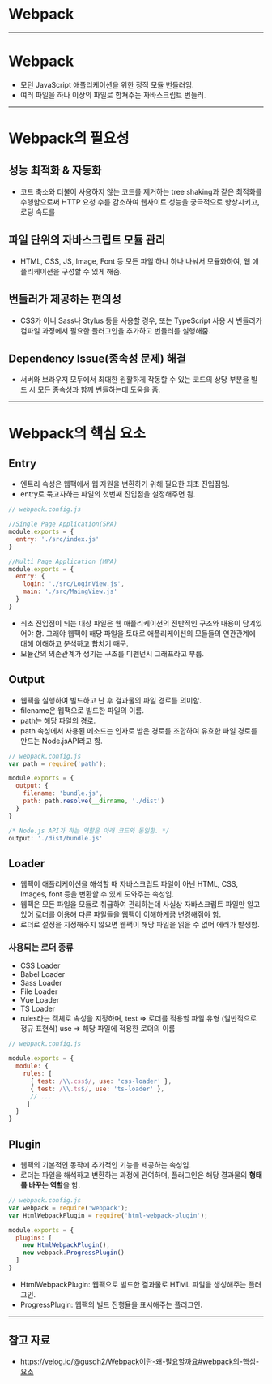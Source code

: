 # Webpack

------

# Webpack

- 모던 JavaScript 애플리케이션을 위한 정적 모듈 번들러임.
- 여러 파일을 하나 이상의 파일로 합쳐주는 자바스크립트 번들러.

------

# Webpack의 필요성

## 성능 최적화 & 자동화

- 코드 축소와 더불어 사용하지 않는 코드를 제거하는 tree shaking과 같은 최적화를 수행함으로써 HTTP 요청 수를 감소하여 웹사이트 성능을 궁극적으로 향상시키고, 로딩 속도를

## 파일 단위의 자바스크립트 모듈 관리

- HTML, CSS, JS, Image, Font 등 모든 파일 하나 하나 나눠서 모듈화하여, 웹 애플리케이션을 구성할 수 있게 해줌.

## 번들러가 제공하는 편의성

- CSS가 아니 Sass나 Stylus 등을 사용할 경우, 또는 TypeScript 사용 시 번들러가 컴파일 과정에서 필요한 플러그인을 추가하고 번들러를 실행해줌.

## Dependency Issue(종속성 문제) 해결

- 서버와 브라우저 모두에서 최대한 원활하게 작동할 수 있는 코드의 상당 부분을 빌드 시 모든 종속성과 함께 번들하는데 도움을 줌.

------

# Webpack의 핵심 요소

## Entry

- 엔트리 속성은 웹팩에서 웹 자원을 변환하기 위해 필요한 최초 진입점임.
- entry로 묶고자하는 파일의 첫번째 진입점을 설정해주면 됨.

```jsx
// webpack.config.js

//Single Page Application(SPA)
module.exports = {
  entry: './src/index.js'
}

//Multi Page Application (MPA)
module.exports = {
  entry: {
    login: './src/LoginView.js',
    main: './src/MaingView.js'
  }
}
```

- 최초 진입점이 되는 대상 파일은 웹 애플리케이션의 전반적인 구조와 내용이 담겨있어야 함. 그래야 웹팩이 해당 파일을 토대로 애플리케이션의 모듈들의 연관관계에 대해 이해하고 분석하고 합치기 때문.
- 모듈간의 의존관계가 생기는 구조를 디펜던시 그래프라고 부름.

## Output

- 웹팩을 실행하여 빌드하고 난 후 결과물의 파일 경로를 의미함.
- filename은 웹팩으로 빌드한 파일의 이름.
- path는 해당 파일의 경로.
- path 속성에서 사용된 메소드는 인자로 받은 경로를 조합하여 유효한 파일 경로를 만드는 Node.jsAPI라고 함.

```jsx
// webpack.config.js
var path = require('path');

module.exports = {
  output: {
    filename: 'bundle.js',
    path: path.resolve(__dirname, './dist')
  }
}

/* Node.js API가 하는 역할은 아래 코드와 동일함. */
output: './dist/bundle.js'
```

## Loader

- 웹팩이 애플리케이션을 해석할 때 자바스크립트 파일이 아닌 HTML, CSS, Images, font 등을 변환할 수 있게 도와주는 속성임.
- 웹팩은 모든 파일을 모듈로 취급하여 관리하는데 사실상 자바스크립트 파일만 알고 있어 로더를 이용해 다른 파일들을 웹팩이 이해하게끔 변경해줘야 함.
- 로더로 설정을 지정해주지 않으면 웹팩이 해당 파일을 읽을 수 없어 에러가 발생함.

### 사용되는 로더 종류

- CSS Loader
- Babel Loader
- Sass Loader
- File Loader
- Vue Loader
- TS Loader
- rules라는 객체로 속성을 지정하며, test => 로더를 적용할 파일 유형 (일반적으로 정규 표현식) use => 해당 파일에 적용한 로더의 이름

```jsx
// webpack.config.js

module.exports = {
  module: {
    rules: [
      { test: /\\.css$/, use: 'css-loader' },
      { test: /\\.ts$/, use: 'ts-loader' },
      // ...
     ]
  }
}
```

## Plugin

- 웹팩의 기본적인 동작에 추가적인 기능을 제공하는 속성임.
- 로더는 파일을 해석하고 변환하는 과정에 관여하며, 플러그인은 해당 결과물의 **형태를 바꾸는 역할**을 함.

```jsx
// webpack.config.js
var webpack = require('webpack');
var HtmlWebpackPlugin = require('html-webpack-plugin');

module.exports = {
  plugins: [
    new HtmlWebpackPlugin(),
    new webpack.ProgressPlugin()
  ]
}
```

- HtmlWebpackPlugin: 웹팩으로 빌드한 결과물로 HTML 파일을 생성해주는 플러그인.
- ProgressPlugin: 웹팩의 빌드 진행율을 표시해주는 플러그인.

------

## 참고 자료

- https://velog.io/@gusdh2/Webpack이란-왜-필요할까요#webpack의-핵심-요소